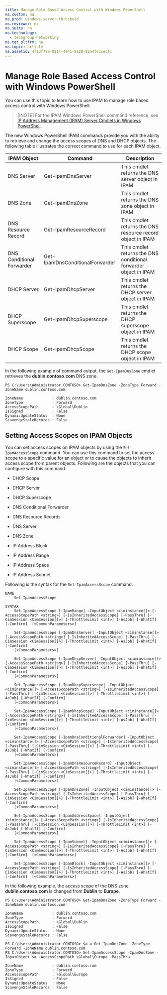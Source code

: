 ```yaml
---
title: Manage Role Based Access Control with Windows PowerShell
ms.custom: na
ms.prod: windows-server-threshold
ms.reviewer: na
ms.suite: na
ms.technology: 
  - techgroup-networking
ms.tgt_pltfrm: na
ms.topic: article
ms.assetid: 4f13f78e-0114-4e41-9a28-82a4feccecfc
---
```

# Manage Role Based Access Control with Windows PowerShell
You can use this topic to learn how to use IPAM to manage role based access control with Windows PowerShell.  
  
>[!NOTE] For the IPAM Windows PowerShell command reference, see [IP Address Management (IPAM) Server Cmdlets in Windows PowerShell](https://technet.microsoft.com/library/jj553807.aspx).  
  
The new Windows PowerShell IPAM commands provide you with the ability to retrieve and change the access scopes of DNS and DHCP objects. The following table illustrates the correct command to use for each IPAM object.  
  
|IPAM Object|Command|Description|  
|---------------|-----------|---------------|  
|DNS Server|Get\-IpamDnsServer|This cmdlet returns the DNS server object in IPAM|  
|DNS Zone|Get\-IpamDnsZone|This cmdlet returns the DNS zone object in IPAM|  
|DNS Resource Record|Get\-IpamResourceRecord|This cmdlet returns the DNS resource record object in IPAM|  
|DNS Conditional Forwarder|Get\-IpamDnsConditionalForwarder|This cmdlet returns the DNS conditional forwarder object in IPAM|  
|DHCP Server|Get\-IpamDhcpServer|This cmdlet returns the DHCP server object in IPAM|  
|DHCP Superscope|Get\-IpamDhcpSuperscope|This cmdlet returns the DHCP superscope object in IPAM|  
|DHCP Scope|Get\-IpamDhcpScope|This cmdlet returns the DHCP scope object in IPAM|  
  
In the following example of command output, the `Get-IpamDnsZone` cmdlet retrieves the **dublin.contoso.com** DNS zone.  
  
```  
PS C:\Users\Administrator.CONTOSO> Get-IpamDnsZone -ZoneType Forward -ZoneName dublin.contoso.com  
  
ZoneName             : dublin.contoso.com  
ZoneType             : Forward  
AccessScopePath      : \Global\Dublin  
IsSigned             : False  
DynamicUpdateStatus  : None  
ScavengeStaleRecords : False  
```  
  
## Setting Access Scopes on IPAM Objects  
You can set access scopes on IPAM objects by using the `Set-IpamAccessScope` command. You can use this command to set the access scope to a specific value for an object or to cause the objects to inherit access scope from parent objects. Following are the objects that you can configure with this command.  
  
-   DHCP Scope  
  
-   DHCP Server  
  
-   DHCP Superscope  
  
-   DNS Conditional Forwarder  
  
-   DNS Resource Records  
  
-   DNS Server  
  
-   DNS Zone  
  
-   IP Address Block  
  
-   IP Address Range  
  
-   IP Address Space  
  
-   IP Address Subnet  
  
Following is the syntax for the `Set-IpamAccessScope` command.  
  
```  
NAME  
    Set-IpamAccessScope  
  
SYNTAX  
    Set-IpamAccessScope [-IpamRange] -InputObject <ciminstance[]> [-AccessScopePath <string>] [-IsInheritedAccessScope] [-PassThru] [-CimSession <CimSession[]>] [-ThrottleLimit <int>] [-AsJob] [-WhatIf] [-Confirm]  [<CommonParameters>]  
  
    Set-IpamAccessScope [-IpamDnsServer] -InputObject <ciminstance[]> [-AccessScopePath <string>] [-IsInheritedAccessScope] [-PassThru] [-CimSession <CimSession[]>] [-ThrottleLimit <int>] [-AsJob] [-WhatIf] [-Confirm]  
    [<CommonParameters>]  
  
    Set-IpamAccessScope [-IpamDhcpServer] -InputObject <ciminstance[]> [-AccessScopePath <string>] [-IsInheritedAccessScope] [-PassThru] [-CimSession <CimSession[]>] [-ThrottleLimit <int>] [-AsJob] [-WhatIf] [-Confirm]  
    [<CommonParameters>]  
  
    Set-IpamAccessScope [-IpamDhcpSuperscope] -InputObject <ciminstance[]> [-AccessScopePath <string>] [-IsInheritedAccessScope] [-PassThru] [-CimSession <CimSession[]>] [-ThrottleLimit <int>] [-AsJob] [-WhatIf] [-Confirm]  
    [<CommonParameters>]  
  
    Set-IpamAccessScope [-IpamDhcpScope] -InputObject <ciminstance[]> [-AccessScopePath <string>] [-IsInheritedAccessScope] [-PassThru] [-CimSession <CimSession[]>] [-ThrottleLimit <int>] [-AsJob] [-WhatIf] [-Confirm]  
    [<CommonParameters>]  
  
    Set-IpamAccessScope [-IpamDnsConditionalForwarder] -InputObject <ciminstance[]> [-AccessScopePath <string>] [-IsInheritedAccessScope] [-PassThru] [-CimSession <CimSession[]>] [-ThrottleLimit <int>] [-AsJob] [-WhatIf] [-Confirm]  
    [<CommonParameters>]  
  
    Set-IpamAccessScope [-IpamDnsResourceRecord] -InputObject <ciminstance[]> [-AccessScopePath <string>] [-IsInheritedAccessScope] [-PassThru] [-CimSession <CimSession[]>] [-ThrottleLimit <int>] [-AsJob] [-WhatIf] [-Confirm]  
    [<CommonParameters>]  
  
    Set-IpamAccessScope [-IpamDnsZone] -InputObject <ciminstance[]> [-AccessScopePath <string>] [-IsInheritedAccessScope] [-PassThru] [-CimSession <CimSession[]>] [-ThrottleLimit <int>] [-AsJob] [-WhatIf] [-Confirm]  
    [<CommonParameters>]  
  
    Set-IpamAccessScope [-IpamAddressSpace] -InputObject <ciminstance[]> [-AccessScopePath <string>] [-IsInheritedAccessScope] [-PassThru] [-CimSession <CimSession[]>] [-ThrottleLimit <int>] [-AsJob] [-WhatIf] [-Confirm]  
    [<CommonParameters>]  
  
    Set-IpamAccessScope [-IpamSubnet] -InputObject <ciminstance[]> [-AccessScopePath <string>] [-IsInheritedAccessScope] [-PassThru] [-CimSession <CimSession[]>] [-ThrottleLimit <int>] [-AsJob] [-WhatIf] [-Confirm]  [<CommonParameters>]  
  
    Set-IpamAccessScope [-IpamBlock] -InputObject <ciminstance[]> [-AccessScopePath <string>] [-IsInheritedAccessScope] [-PassThru] [-CimSession <CimSession[]>] [-ThrottleLimit <int>] [-AsJob] [-WhatIf] [-Confirm]  [<CommonParameters>]  
```  
  
In the following example, the access scope of the DNS zone **dublin.contoso.com** is changed from **Dublin** to **Europe**.  
  
```  
PS C:\Users\Administrator.CONTOSO> Get-IpamDnsZone -ZoneType Forward -ZoneName dublin.contoso.com  
  
ZoneName             : dublin.contoso.com  
ZoneType             : Forward  
AccessScopePath      : \Global\Dublin  
IsSigned             : False  
DynamicUpdateStatus  : None  
ScavengeStaleRecords : False  
  
PS C:\Users\Administrator.CONTOSO> $a = Get-IpamDnsZone -ZoneType Forward -ZoneName dublin.contoso.com  
PS C:\Users\Administrator.CONTOSO> Set-IpamAccessScope -IpamDnsZone -InputObject $a -AccessScopePath \Global\Europe -PassThru  
  
ZoneName             : dublin.contoso.com  
ZoneType             : Forward  
AccessScopePath      : \Global\Europe  
IsSigned             : False  
DynamicUpdateStatus  : None  
ScavengeStaleRecords : False  
```  
  
